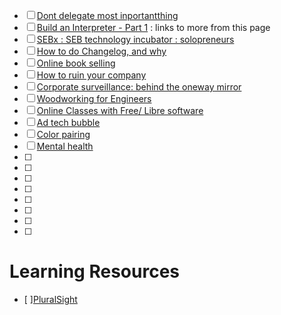 - [ ] [Dont delegate most inportantthing](https://apenwarr.ca/log/?m=201812)
- [ ] [Build an Interpreter - Part 1](https://ruslanspivak.com/lsbasi-part1/) : links to more from this page
- [ ] [SEBx : SEB technology incubator : solopreneurs](https://sebx.io/)
- [ ] [How to do Changelog, and why](https://keepachangelog.com/en/1.0.0/)
- [ ] [Online book selling](https://www.aer.io/) 
- [ ] [How to ruin your company](https://a16z.com/2014/07/22/how-to-ruin-your-company-with-one-bad-process/) 
- [ ] [Corporate surveillance: behind the oneway mirror](https://www.eff.org/wp/behind-the-one-way-mirror) 
- [ ] [Woodworking for Engineers](https://woodgears.ca/)
- [ ] [Online Classes with Free/ Libre software](https://www.gnu.org/education/teaching-my-mit-classes-with-only-free-libre-software.html)
- [ ] [Ad tech bubble](https://thecorrespondent.com/100/the-new-dot-com-bubble-is-here-its-called-online-advertising/13228924500-22d5fd24)
- [ ] [Color pairing](https://duo.alexpate.uk/)
- [ ] [Mental health](https://benstew.github.io/awesome-mental-health/)
- [ ] 
- [ ] 
- [ ] 
- [ ] 
- [ ] 
- [ ] 
- [ ] 
- [ ] 

Learning Resources
==
 - [ ][PluralSight](https://www.pluralsight.com/)

